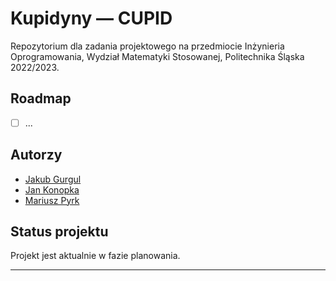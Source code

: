 # Kupidyny — CUPID

Repozytorium dla zadania projektowego na przedmiocie Inżynieria Oprogramowania, Wydział Matematyki Stosowanej, Politechnika Śląska 2022/2023.

## Roadmap
- [ ] ...

## Autorzy
- [Jakub Gurgul](https://gitlab.com/v3rs)
- [Jan Konopka](https://github.com/Jkfre247)
- [Mariusz Pyrk](https://github.com/MariuszPyrk)

## Status projektu
Projekt jest aktualnie w fazie planowania.

---
